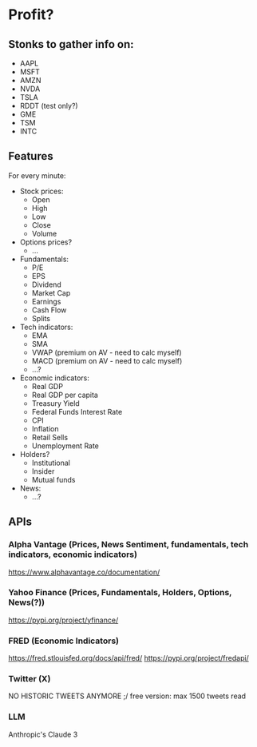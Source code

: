 # Profit?

## Stonks to gather info on:
* AAPL
* MSFT
* AMZN
* NVDA
* TSLA
* RDDT (test only?)
* GME
* TSM
* INTC

## Features

For every minute:
* Stock prices:
    * Open
    * High
    * Low
    * Close
    * Volume
* Options prices?
    * ...
* Fundamentals:
    * P/E
    * EPS
    * Dividend
    * Market Cap
    * Earnings
    * Cash Flow
    * Splits
* Tech indicators:
    * EMA
    * SMA
    * VWAP (premium on AV - need to calc myself)
    * MACD (premium on AV - need to calc myself)
    * ...?
* Economic indicators:
    * Real GDP
    * Real GDP per capita
    * Treasury Yield
    * Federal Funds Interest Rate
    * CPI
    * Inflation
    * Retail Sells
    * Unemployment Rate
* Holders?
    * Institutional
    * Insider
    * Mutual funds
* News:
    * ...?


## APIs

### Alpha Vantage (Prices, News Sentiment, fundamentals, tech indicators, economic indicators)
https://www.alphavantage.co/documentation/

### Yahoo Finance (Prices, Fundamentals, Holders, Options, News(?))
https://pypi.org/project/yfinance/

### FRED (Economic Indicators)
https://fred.stlouisfed.org/docs/api/fred/
https://pypi.org/project/fredapi/

### Twitter (X)
NO HISTORIC TWEETS ANYMORE ;/
free version: max 1500 tweets read

### LLM
Anthropic's Claude 3



